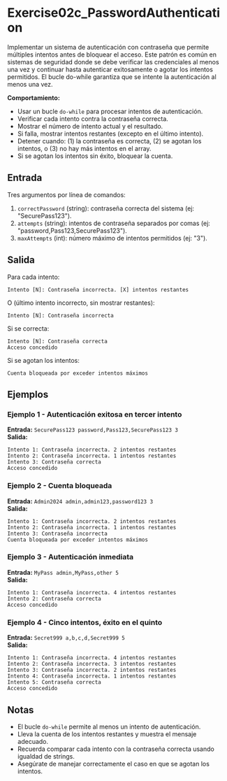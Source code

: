 # Exercise02c_PasswordAuthentication

Implementar un sistema de autenticación con contraseña que permite múltiples intentos antes de bloquear el acceso. Este patrón es común en sistemas de seguridad donde se debe verificar las credenciales al menos una vez y continuar hasta autenticar exitosamente o agotar los intentos permitidos. El bucle do-while garantiza que se intente la autenticación al menos una vez.

**Comportamiento:**
- Usar un bucle `do-while` para procesar intentos de autenticación.
- Verificar cada intento contra la contraseña correcta.
- Mostrar el número de intento actual y el resultado.
- Si falla, mostrar intentos restantes (excepto en el último intento).
- Detener cuando: (1) la contraseña es correcta, (2) se agotan los intentos, o (3) no hay más intentos en el array.
- Si se agotan los intentos sin éxito, bloquear la cuenta.

## Entrada

Tres argumentos por línea de comandos:
1. `correctPassword` (string): contraseña correcta del sistema (ej: "SecurePass123").
2. `attempts` (string): intentos de contraseña separados por comas (ej: "password,Pass123,SecurePass123").
3. `maxAttempts` (int): número máximo de intentos permitidos (ej: "3").

## Salida

Para cada intento:
```
Intento [N]: Contraseña incorrecta. [X] intentos restantes
```
O (último intento incorrecto, sin mostrar restantes):
```
Intento [N]: Contraseña incorrecta
```

Si se correcta:
```
Intento [N]: Contraseña correcta
Acceso concedido
```

Si se agotan los intentos:
```
Cuenta bloqueada por exceder intentos máximos
```

## Ejemplos

### Ejemplo 1 - Autenticación exitosa en tercer intento
**Entrada:** `SecurePass123 password,Pass123,SecurePass123 3`  
**Salida:**
```
Intento 1: Contraseña incorrecta. 2 intentos restantes
Intento 2: Contraseña incorrecta. 1 intentos restantes
Intento 3: Contraseña correcta
Acceso concedido
```

### Ejemplo 2 - Cuenta bloqueada
**Entrada:** `Admin2024 admin,admin123,password123 3`  
**Salida:**
```
Intento 1: Contraseña incorrecta. 2 intentos restantes
Intento 2: Contraseña incorrecta. 1 intentos restantes
Intento 3: Contraseña incorrecta
Cuenta bloqueada por exceder intentos máximos
```

### Ejemplo 3 - Autenticación inmediata
**Entrada:** `MyPass admin,MyPass,other 5`  
**Salida:**
```
Intento 1: Contraseña incorrecta. 4 intentos restantes
Intento 2: Contraseña correcta
Acceso concedido
```

### Ejemplo 4 - Cinco intentos, éxito en el quinto
**Entrada:** `Secret999 a,b,c,d,Secret999 5`  
**Salida:**
```
Intento 1: Contraseña incorrecta. 4 intentos restantes
Intento 2: Contraseña incorrecta. 3 intentos restantes
Intento 3: Contraseña incorrecta. 2 intentos restantes
Intento 4: Contraseña incorrecta. 1 intentos restantes
Intento 5: Contraseña correcta
Acceso concedido
```

## Notas

- El bucle `do-while` permite al menos un intento de autenticación.
- Lleva la cuenta de los intentos restantes y muestra el mensaje adecuado.
- Recuerda comparar cada intento con la contraseña correcta usando igualdad de strings.
- Asegúrate de manejar correctamente el caso en que se agotan los intentos.
